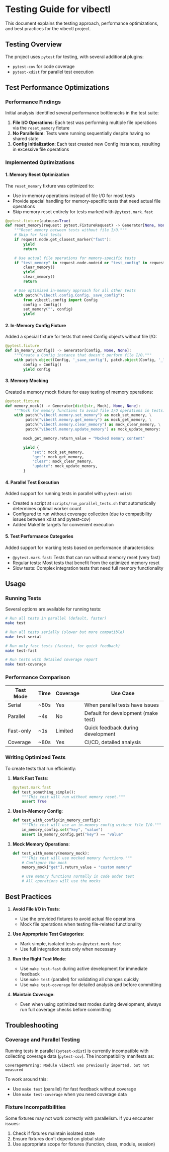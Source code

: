 # Testing Guide for vibectl

This document explains the testing approach, performance optimizations, and best practices for the vibectl project.

## Testing Overview

The project uses `pytest` for testing, with several additional plugins:
- `pytest-cov` for code coverage
- `pytest-xdist` for parallel test execution

## Test Performance Optimizations

### Performance Findings

Initial analysis identified several performance bottlenecks in the test suite:

1. **File I/O Operations**: Each test was performing multiple file operations via the `reset_memory` fixture
2. **No Parallelism**: Tests were running sequentially despite having no shared state
3. **Config Initialization**: Each test created new Config instances, resulting in excessive file operations

### Implemented Optimizations

#### 1. Memory Reset Optimization

The `reset_memory` fixture was optimized to:
- Use in-memory operations instead of file I/O for most tests
- Provide special handling for memory-specific tests that need actual file operations
- Skip memory reset entirely for tests marked with `@pytest.mark.fast`

```python
@pytest.fixture(autouse=True)
def reset_memory(request: pytest.FixtureRequest) -> Generator[None, None, None]:
    """Reset memory between tests without file I/O."""
    # Skip for fast tests
    if request.node.get_closest_marker("fast"):
        yield
        return

    # Use actual file operations for memory-specific tests
    if "test_memory" in request.node.nodeid or "test_config" in request.node.nodeid:
        clear_memory()
        yield
        clear_memory()
        return

    # Use optimized in-memory approach for all other tests
    with patch("vibectl.config.Config._save_config"):
        from vibectl.config import Config
        config = Config()
        set_memory("", config)
        yield
```

#### 2. In-Memory Config Fixture

Added a special fixture for tests that need Config objects without file I/O:

```python
@pytest.fixture
def in_memory_config() -> Generator[Config, None, None]:
    """Create a Config instance that doesn't perform file I/O."""
    with patch.object(Config, '_save_config'), patch.object(Config, '_load_config'):
        config = Config()
        yield config
```

#### 3. Memory Mocking

Created a memory mock fixture for easy testing of memory operations:

```python
@pytest.fixture
def memory_mock() -> Generator[dict[str, Mock], None, None]:
    """Mock for memory functions to avoid file I/O operations in tests."""
    with patch("vibectl.memory.set_memory") as mock_set_memory, \
         patch("vibectl.memory.get_memory") as mock_get_memory, \
         patch("vibectl.memory.clear_memory") as mock_clear_memory, \
         patch("vibectl.memory.update_memory") as mock_update_memory:

        mock_get_memory.return_value = "Mocked memory content"

        yield {
            "set": mock_set_memory,
            "get": mock_get_memory,
            "clear": mock_clear_memory,
            "update": mock_update_memory,
        }
```

#### 4. Parallel Test Execution

Added support for running tests in parallel with `pytest-xdist`:

- Created a script at `scripts/run_parallel_tests.sh` that automatically determines optimal worker count
- Configured to run without coverage collection (due to compatibility issues between xdist and pytest-cov)
- Added Makefile targets for convenient execution

#### 5. Test Performance Categories

Added support for marking tests based on performance characteristics:

- `@pytest.mark.fast`: Tests that can run without memory reset (very fast)
- Regular tests: Most tests that benefit from the optimized memory reset
- Slow tests: Complex integration tests that need full memory functionality

## Usage

### Running Tests

Several options are available for running tests:

```bash
# Run all tests in parallel (default, faster)
make test

# Run all tests serially (slower but more compatible)
make test-serial

# Run only fast tests (fastest, for quick feedback)
make test-fast

# Run tests with detailed coverage report
make test-coverage
```

### Performance Comparison

| Test Mode | Time | Coverage | Use Case |
|-----------|------|----------|----------|
| Serial    | ~80s | Yes      | When parallel tests have issues |
| Parallel  | ~4s  | No       | Default for development (make test) |
| Fast-only | ~1s  | Limited  | Quick feedback during development |
| Coverage  | ~80s | Yes      | CI/CD, detailed analysis |

### Writing Optimized Tests

To create tests that run efficiently:

1. **Mark Fast Tests**:
   ```python
   @pytest.mark.fast
   def test_something_simple():
       """This test will run without memory reset."""
       assert True
   ```

2. **Use In-Memory Config**:
   ```python
   def test_with_config(in_memory_config):
       """This test will use an in-memory config without file I/O."""
       in_memory_config.set("key", "value")
       assert in_memory_config.get("key") == "value"
   ```

3. **Mock Memory Operations**:
   ```python
   def test_with_memory(memory_mock):
       """This test will use mocked memory functions."""
       # Configure the mock
       memory_mock["get"].return_value = "custom memory"

       # Use memory functions normally in code under test
       # All operations will use the mocks
   ```

## Best Practices

1. **Avoid File I/O in Tests**:
   - Use the provided fixtures to avoid actual file operations
   - Mock file operations when testing file-related functionality

2. **Use Appropriate Test Categories**:
   - Mark simple, isolated tests as `@pytest.mark.fast`
   - Use full integration tests only when necessary

3. **Run the Right Test Mode**:
   - Use `make test-fast` during active development for immediate feedback
   - Use `make test` (parallel) for validating all changes quickly
   - Use `make test-coverage` for detailed analysis and before committing

4. **Maintain Coverage**:
   - Even when using optimized test modes during development, always run full coverage checks before committing

## Troubleshooting

### Coverage and Parallel Testing

Running tests in parallel (`pytest-xdist`) is currently incompatible with collecting coverage data (`pytest-cov`). The incompatibility manifests as:

```
CoverageWarning: Module vibectl was previously imported, but not measured
```

To work around this:
- Use `make test` (parallel) for fast feedback without coverage
- Use `make test-coverage` when you need coverage data

### Fixture Incompatibilities

Some fixtures may not work correctly with parallelism. If you encounter issues:

1. Check if fixtures maintain isolated state
2. Ensure fixtures don't depend on global state
3. Use appropriate scope for fixtures (function, class, module, session)
